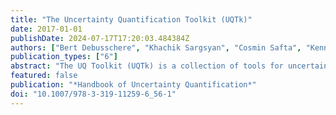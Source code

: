 ```yaml
---
title: "The Uncertainty Quantification Toolkit (UQTk)"
date: 2017-01-01
publishDate: 2024-07-17T17:20:03.484384Z
authors: ["Bert Debusschere", "Khachik Sargsyan", "Cosmin Safta", "Kenny Chowdhary"]
publication_types: ["6"]
abstract: "The UQ Toolkit (UQTk) is a collection of tools for uncertainty quantification, ranging from intrusive and nonintrusive forward propagation of uncertainty to inverse problems and sensitivity analysis. This chapter first outlines the UQTk design philosophy, followed by an overview of the available methods and the way they are implemented in UQTk. The second part of this chapter is a detailed example that illustrates a UQ workflow from surrogate construction, and calibration, to forward propagation and attribution."
featured: false
publication: "*Handbook of Uncertainty Quantification*"
doi: "10.1007/978-3-319-11259-6_56-1"
---
```



